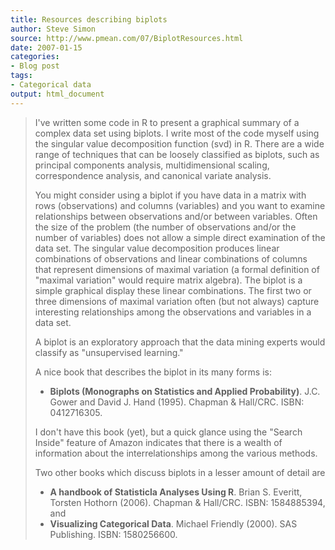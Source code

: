 ```yaml
---
title: Resources describing biplots
author: Steve Simon
source: http://www.pmean.com/07/BiplotResources.html
date: 2007-01-15
categories:
- Blog post
tags:
- Categorical data 
output: html_document
---
```

> I've written some code in R to present a graphical summary of a
> complex data set using biplots. I write most of the code myself using
> the singular value decomposition function (svd) in R. There are a wide
> range of techniques that can be loosely classified as biplots, such as
> principal components analysis, multidimensional scaling,
> correspondence analysis, and canonical variate analysis.
>
> You might consider using a biplot if you have data in a matrix with
> rows (observations) and columns (variables) and you want to examine
> relationships between observations and/or between variables. Often the
> size of the problem (the number of observations and/or the number of
> variables) does not allow a simple direct examination of the data set.
> The singular value decomposition produces linear combinations of
> observations and linear combinations of columns that represent
> dimensions of maximal variation (a formal definition of "maximal
> variation" would require matrix algebra). The biplot is a simple
> graphical display these linear combinations. The first two or three
> dimensions of maximal variation often (but not always) capture
> interesting relationships among the observations and variables in a
> data set.
>
> A biplot is an exploratory approach that the data mining experts would
> classify as "unsupervised learning."
>
> A nice book that describes the biplot in its many forms is:
>
> -   **Biplots (Monographs on Statistics and Applied Probability)**.
>     J.C. Gower and David J. Hand (1995). Chapman & Hall/CRC.
>     ISBN: 0412716305.
>
> I don't have this book (yet), but a quick glance using the "Search
> Inside" feature of Amazon indicates that there is a wealth of
> information about the interrelationships among the various methods.
>
> Two other books which discuss biplots in a lesser amount of detail are
>
> -   **A handbook of Statisticla Analyses Using R**. Brian S. Everitt,
>     Torsten Hothorn (2006). Chapman & Hall/CRC. ISBN: 1584885394, and
> -   **Visualizing Categorical Data**. Michael Friendly (2000). SAS
>     Publishing. ISBN: 1580256600.
